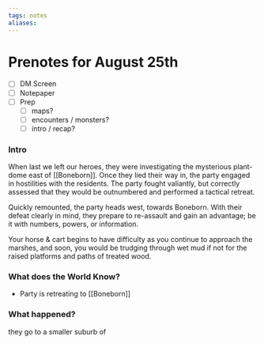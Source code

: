 ```yaml
---
tags: notes
aliases:
---
```


# Prenotes for August 25th
- [ ] DM Screen
- [ ] Notepaper
- [ ] Prep
	- [ ] maps?
	- [ ] encounters / monsters?
	- [ ] intro / recap?

### Intro

When last we left our heroes, they were investigating the mysterious plant-dome east of [[Boneborn]]. Once they lied their way in, the party engaged in hostilities with the residents. The party fought valiantly, but correctly assessed that they would be outnumbered and performed a tactical retreat. 

Quickly remounted, the party heads west, towards Boneborn. With their defeat clearly in mind, they prepare to re-assault and gain an advantage; be it with numbers, powers, or information. 

Your horse & cart begins to have difficulty as you continue to approach the marshes, and soon, you would be trudging through wet mud if not for the raised platforms and paths of treated wood. 

### What does the World Know?

- Party is retreating to [[Boneborn]]

### What happened?

they go to a smaller suburb of